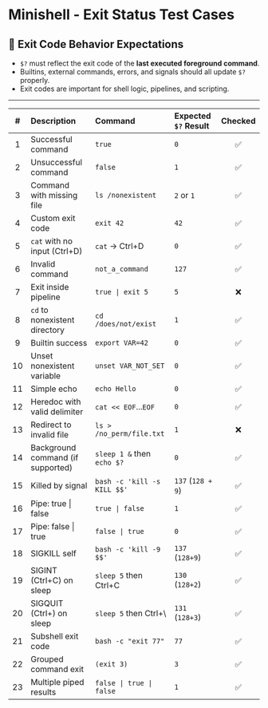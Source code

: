 # Minishell - Exit Status Test Cases

## 🧾 Exit Code Behavior Expectations

- `$?` must reflect the exit code of the **last executed foreground command**.
- Builtins, external commands, errors, and signals should all update `$?` properly.
- Exit codes are important for shell logic, pipelines, and scripting.

---

| #  | Description                          | Command                           | Expected `$?` Result        | Checked |
|:--:|:-------------------------------------|:----------------------------------|:----------------------------|:-------:|
| 1  | Successful command                   | `true`                            | `0`                         | ✅ |
| 2  | Unsuccessful command                 | `false`                           | `1`                         | ✅ |
| 3  | Command with missing file            | `ls /nonexistent`                 | `2` or `1`                  | ✅ |
| 4  | Custom exit code                     | `exit 42`                         | `42`                        | ✅ |
| 5  | `cat` with no input (Ctrl+D)         | `cat` → Ctrl+D                    | `0`                         | ✅ |
| 6  | Invalid command                      | `not_a_command`                   | `127`                       | ✅ |
| 7  | Exit inside pipeline                 | `true \| exit 5`                  | `5`                         | ❌ |
| 8  | `cd` to nonexistent directory        | `cd /does/not/exist`              | `1`                         | ✅ |
| 9  | Builtin success                      | `export VAR=42`                   | `0`                         | ✅ |
| 10 | Unset nonexistent variable           | `unset VAR_NOT_SET`               | `0`                         | ✅ |
| 11 | Simple echo                          | `echo Hello`                      | `0`                         | ✅ |
| 12 | Heredoc with valid delimiter         | `cat << EOF`...`EOF`              | `0`                         | ✅ |
| 13 | Redirect to invalid file             | `ls > /no_perm/file.txt`          | `1`                         | ❌ |
| 14 | Background command (if supported)    | `sleep 1 &` then `echo $?`        | `0`                         | ✅ |
| 15 | Killed by signal                     | `bash -c 'kill -s KILL $$'`       | `137` (`128 + 9`)           | ✅ |
| 16 | Pipe: true \| false                  | `true \| false`                   | `1`                         | ✅ |
| 17 | Pipe: false \| true                  | `false \| true`                   | `0`                         | ✅ |
| 18 | SIGKILL self                         | `bash -c 'kill -9 $$'`            | `137` (`128+9`)             | ✅ |
| 19 | SIGINT (Ctrl+C) on sleep             | `sleep 5` then Ctrl+C             | `130` (`128+2`)             | ✅ |
| 20 | SIGQUIT (Ctrl+\) on sleep            | `sleep 5` then Ctrl+\             | `131` (`128+3`)             | ✅ |
| 21 | Subshell exit code                   | `bash -c "exit 77"`               | `77`                        | ✅ |
| 22 | Grouped command exit                 | `(exit 3)`                        | `3`                         | ✅ |
| 23 | Multiple piped results               | `false \| true \| false`          | `1`                         | ✅ |


